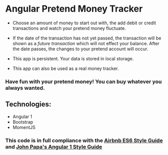# Angular Pretend Money Tracker
- Choose an amount of money to start out with, the add debit or credit transactions and watch your pretend money fluctuate.

- If the date of the transaction has not yet passed, the transaction will be shown as a *future transaction* which will not effect your balance. After the date passes, the changes to your pretend account will occur.

- This app is persistent. Your data is stored in local storage.

- This app can also be used as a real money tracker.

### Have fun with your pretend money! You can buy whatever you always wanted.

## Technologies:
- Angular 1
- Bootstrap
- MomentJS

### This code is in full compliance with the [Airbnb ES6 Style Guide](https://github.com/airbnb/javascript) and [John Papa's Angular 1 Style Guide](https://github.com/johnpapa/angular-styleguide/tree/master/a1)
